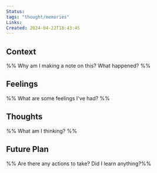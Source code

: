 ```yaml
---
Status: 
tags: "thought/memories"
Links: 
Created: 2024-04-22T18:43:45
---
```

## Context
%% Why am I making a note on this? What happened? %%

## Feelings
%% What are some feelings I've had? %%

## Thoughts
%% What am I thinking? %%

## Future Plan
%% Are there any actions to take? Did I learn anything?%%
